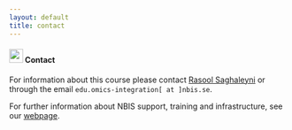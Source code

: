 ```yaml
---
layout: default
title: contact
---
```


#### <img border="0" src="https://www.svgrepo.com/show/35048/email.svg" width="25" height="25"> Contact

For information about this course please contact [Rasool Saghaleyni][1] or through the email `edu.omics-integration[ at ]nbis.se`.

For further information about NBIS support, training and infrastructure, see our [webpage][2].



[1]: https://www.chalmers.se/en/persons/rasools/?tab=0
[2]: https://nbis.se/